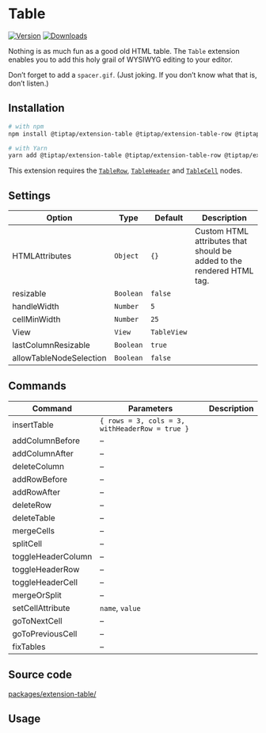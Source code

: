 # Table
[![Version](https://img.shields.io/npm/v/@tiptap/extension-table.svg?label=version)](https://www.npmjs.com/package/@tiptap/extension-table)
[![Downloads](https://img.shields.io/npm/dm/@tiptap/extension-table.svg)](https://npmcharts.com/compare/@tiptap/extension-table?minimal=true)

Nothing is as much fun as a good old HTML table. The `Table` extension enables you to add this holy grail of WYSIWYG editing to your editor.

Don’t forget to add a `spacer.gif`. (Just joking. If you don’t know what that is, don’t listen.)

## Installation
```bash
# with npm
npm install @tiptap/extension-table @tiptap/extension-table-row @tiptap/extension-table-header @tiptap/extension-table-cell

# with Yarn
yarn add @tiptap/extension-table @tiptap/extension-table-row @tiptap/extension-table-header @tiptap/extension-table-cell
```

This extension requires the [`TableRow`](/api/nodes/table-row), [`TableHeader`](/api/nodes/table-header) and [`TableCell`](/api/nodes/table-cell) nodes.

## Settings
| Option                  | Type      | Default     | Description                                                           |
| ----------------------- | --------- | ----------- | --------------------------------------------------------------------- |
| HTMLAttributes          | `Object`  | `{}`        | Custom HTML attributes that should be added to the rendered HTML tag. |
| resizable               | `Boolean` | `false`     |                                                                       |
| handleWidth             | `Number`  | `5`         |                                                                       |
| cellMinWidth            | `Number`  | `25`        |                                                                       |
| View                    | `View`    | `TableView` |                                                                       |
| lastColumnResizable     | `Boolean` | `true`      |                                                                       |
| allowTableNodeSelection | `Boolean` | `false`     |                                                                       |

## Commands
| Command            | Parameters                                     | Description |
| ------------------ | ---------------------------------------------- | ----------- |
| insertTable        | `{ rows = 3, cols = 3, withHeaderRow = true }` |             |
| addColumnBefore    | –                                              |             |
| addColumnAfter     | –                                              |             |
| deleteColumn       | –                                              |             |
| addRowBefore       | –                                              |             |
| addRowAfter        | –                                              |             |
| deleteRow          | –                                              |             |
| deleteTable        | –                                              |             |
| mergeCells         | –                                              |             |
| splitCell          | –                                              |             |
| toggleHeaderColumn | –                                              |             |
| toggleHeaderRow    | –                                              |             |
| toggleHeaderCell   | –                                              |             |
| mergeOrSplit       | –                                              |             |
| setCellAttribute   | `name`, `value`                                |             |
| goToNextCell       | –                                              |             |
| goToPreviousCell   | –                                              |             |
| fixTables          | –                                              |             |

## Source code
[packages/extension-table/](https://github.com/ueberdosis/tiptap/blob/main/packages/extension-table/)

## Usage
<tiptap-demo name="Nodes/Table"></tiptap-demo>
